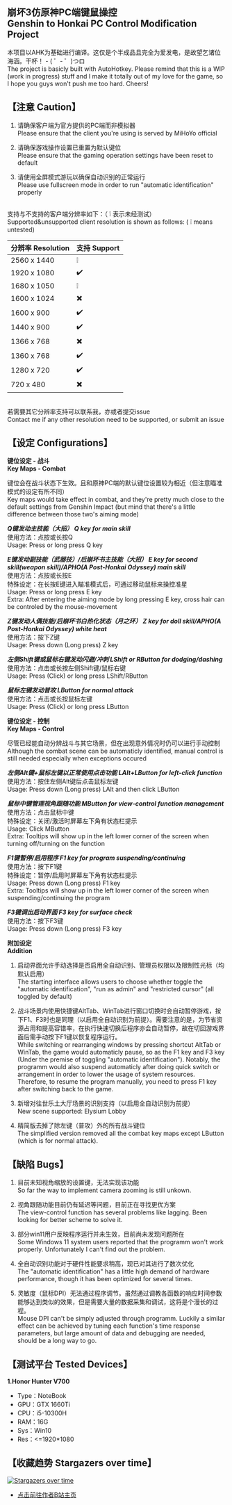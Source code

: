 ## 崩坏3仿原神PC端键鼠操控<br>Genshin to Honkai PC Control Modification Project

本项目以AHK为基础进行编译。这仅是个半成品且完全为爱发电，是故望乞诸位海涵。干杯！ - ( ゜- ゜)つロ
<br>The project is basicly built with AutoHotkey. Please remind that this is a WIP (work in progress) stuff and I make it totally out of my love for the game, so I hope you guys won't push me too hard. Cheers!


## 【注意 Caution】

1. 请确保客户端为官方提供的PC端而非模拟器
<br>   Please ensure that the client you're using is served by MiHoYo official

2. 请确保游戏操作设置已重置为默认键位
<br>   Please ensure that the gaming operation settings have been reset to default

3. 请使用全屏模式游玩以确保自动识别的正常运行
<br>   Please use fullscreen mode in order to run "automatic identification" properly

<br>支持与不支持的客户端分辨率如下：（ 	:grey_exclamation: 表示未经测试）
<br>Supported&unsupported client resolution is shown as follows: ( 	:grey_exclamation: means untested)

| 分辨率 Resolution | 支持 Support |
| ----------------- | ----------- |
| 2560 x 1440       | :grey_exclamation:          |
| 1920 x 1080       | :heavy_check_mark:          |
| 1680 x 1050       | :grey_exclamation:          |
| 1600 x 1024       | :heavy_multiplication_x:          |
| 1600 x 900        | :heavy_check_mark:          |
| 1440 x 900        | :heavy_check_mark:          |
| 1366 x 768        | :heavy_multiplication_x:          |
| 1360 x 768        | :heavy_check_mark:          |
| 1280 x 720        | :heavy_check_mark:          |
|  720 x 480        | :heavy_multiplication_x:          |

<br>若需要其它分辨率支持可以联系我，亦或者提交issue
<br>Contact me if any other resolution need to be supported, or submit an issue


## 【设定 Configurations】

**键位设定 - 战斗<br>Key Maps - Combat**

键位会在战斗状态下生效。且和原神PC端的默认键位设置较为相近（但注意瞄准模式的设定有所不同）
<br>Key maps would take effect in combat, and they're pretty much close to the default settings from Genshin Impact (but mind that there's a little difference between those two's aiming mode)

***Q键发动主技能（大招） Q key for main skill***
<br>使用方法：点按或长按Q
<br>Usage: Press or long press Q key

***E键发动副技能（武器技）/后崩坏书主技能（大招） E key for second skill(weapon skill)/APHO(A Post-Honkai Odyssey) main skill***
<br>使用方法：点按或长按E
<br>特殊设定：在长按E键进入瞄准模式后，可通过移动鼠标来操控准星
<br>Usage: Press or long press E key
<br>Extra: After entering the aiming mode by long pressing E key, cross hair can be controled by the mouse-movement

***Z键发动人偶技能/后崩坏书白热化状态（月之环） Z key for doll skill/APHO(A Post-Honkai Odyssey) white heat***
<br>使用方法：按下Z键
<br>Usage: Press down (Long press) Z key

***左侧Shift键或鼠标右键发动闪避/冲刺 LShift or RButton for dodging/dashing***
<br>使用方法：点击或长按左侧Shift键/鼠标右键
<br>Usage: Press (Click) or long press LShift/RButton

***鼠标左键发动普攻 LButton for normal attack***
<br>使用方法：点击或长按鼠标左键
<br>Usage: Press (Click) or long press LButton

**键位设定 - 控制<br>Key Maps - Control**

尽管已经能自动分辨战斗与其它场景，但在出现意外情况时仍可以进行手动控制
<br>Although the combat scene can be automaticly identified, manual control is still needed especially when exceptions occured

***左侧Alt键+鼠标左键以正常使用点击功能 LAlt+LButton for left-click function***
<br>使用方法：按住左侧Alt键后点击鼠标左键
<br>Usage: Press down (Long press) LAlt and then click LButton

***鼠标中键管理视角跟随功能 MButton for view-control function management***
<br>使用方法：点击鼠标中键
<br>特殊设定：关闭/激活时屏幕左下角有状态栏提示
<br>Usage: Click MButton
<br>Extra: Tooltips will show up in the left lower corner of the screen when turning off/turning on the function

***F1键暂停/启用程序 F1 key for program suspending/continuing***
<br>使用方法：按下F1键
<br>特殊设定：暂停/启用时屏幕左下角有状态栏提示
<br>Usage: Press down (Long press) F1 key
<br>Extra: Tooltips will show up in the left lower corner of the screen when suspending/continuing the program

***F3键调出启动界面 F3 key for surface check***
<br>使用方法：按下F3键
<br>Usage: Press down (Long press) F3 key

**附加设定<br>Addition**

1. 启动界面允许手动选择是否启用全自动识别、管理员权限以及限制性光标（均默认启用）
<br>   The starting interface allows users to choose whether toggle the "automatic identification", "run as admin" and "restricted cursor" (all toggled by default)

2. 战斗场景内使用快捷键AltTab、WinTab进行窗口切换时会自动暂停游戏，按下F1、F3时也是同理（以启用全自动识别为前提）。需要注意的是，为节省资源占用和提高容错率，在执行快速切换后程序亦会自动暂停，故在切回游戏界面后需手动按下F1键以恢复程序运行。
<br>   While switching or rearranging windows by pressing shortcut AltTab or WinTab, the game would automaticly pause, so as the F1 key and F3 key (Under the premise of toggling  "automatic identification"). Notably, the programm would also suspend automaticly after doing quick switch or arrangement in order to lower the usage of system resources. Therefore, to resume the program manually, you need to press F1 key after switching back to the game.

3. 新增对往世乐土大厅场景的识别支持（以启用全自动识别为前提）
<br>   New scene supported:  Elysium Lobby

4. 精简版去掉了除左键（普攻）外的所有战斗键位
<br>   The simplified version removed all the combat key maps except LButton (which is for normal attack).


## 【缺陷 Bugs】

1. 目前未知视角缩放的设置键，无法实现该功能
<br>   So far the way to implement camera zooming is still unkown.

2. 视角跟随功能目前仍有延迟等问题，目前正在寻找更优方案
<br>   The view-control function has several problems like lagging. Been looking for better scheme to solve it.

3. 部分win11用户反映程序运行并未生效，目前尚未发现问题所在
<br>   Some Windows 11 system users reported that the programm won't work properly. Unfortunately I can't find out the problem.

4. 全自动识别功能对于硬件性能要求稍高，现已对其进行了数次优化
<br>   The "automatic identification" has a little high demand of hardware performance, though it has been optimized for several times.

5. 灵敏度（鼠标DPI）无法通过程序调节。虽然通过调教各函数的响应时间参数能够达到类似的效果，但是需要大量的数据采集和调试，这将是个漫长的过程。
<br>   Mouse DPI can't be simply adjusted through programm. Luckily a similar effect can be achieved by tuning each function's time response parameters, but large amount of data and debugging are needed, should be a long way to go.


## 【测试平台 Tested Devices】

**1.Honor Hunter V700**
- Type：NoteBook
- GPU：GTX 1660Ti
- CPU：i5-10300H
- RAM：16G
- Sys：Win10
- Res：<=1920*1080


## 【收藏趋势 Stargazers over time】

[![Stargazers over time](https://starchart.cc/Spartan711/Genshin-to-Honkai-PC-Control-Project.svg)](https://starchart.cc/Spartan711/Genshin-to-Honkai-PC-Control-Project)

- [点击前往作者B站主页](https://space.bilibili.com/359461611)
